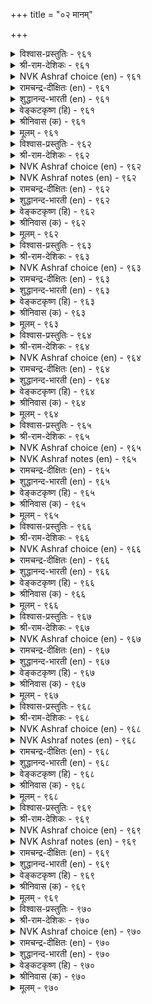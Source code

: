 +++
title = "०२ मानम्"

+++


<details><summary>विश्वास-प्रस्तुतिः - ९६१</summary>

इऩ्ऱि अमैयाच् चिऱप्पिऩ आयिऩुम्
कुऩ्ऱ वरुब विडल्। ९६१
</details>

<details><summary>श्री-राम-देशिकः - ९६१</summary>

अधिकारः ९७. मानम्  
केनचिद्रचितं कार्यं भवेदपि महत्तरम् ।  
कुलगौरवनाशाय यदि तत् स्याद्विसृज्यताम् ॥ ९६१॥
</details>

<details><summary>NVK Ashraf choice (en) - ९६१</summary>

०९६१
Reject base actions even if such rejection
Makes life impossible.
(P.S. Sundaram)
</details>

<details><summary>रामचन्द्र-दीक्षितः (en) - ९६१</summary>

961 iṉṟi amaiyāc ciṟappiṉ āyiṉum  
kuṉṟa varupa viṭal.

961\. Reject mean actions, even if they bring glory in their turn.  
</details>

<details><summary>शुद्धानन्द-भारती (en) - ९६१</summary>

97\. மானம் - Honour

1\. இன்றி யமையாச் சிறப்பின ஆயினும்  
குன்ற வருப விடல்.  
Though needed for your life in main,  
From mean degrading acts refrain.        961  
</details>

<details><summary>वेङ्कटकृष्ण (हि) - ९६१</summary>

961
जीवित रहने के लिये, यद्यपि है अनिवार्य ।  
फिर भी जो कुल-हानिकर, तज देना वे कार्य ॥
</details>

<details><summary>श्रीनिवास (क) - ९६१</summary>

961. प्राणवॆ कोगुवन्थ अनिवार्यवाद कारणगळिद्दरू कुल गौरववन्नु कीळुमाडुवन्थ कार्यगळन्नु कैबिडबेकु.

</details>

<details><summary>मूलम् - ९६१</summary>

इऩ्ऱि अमैयाच् चिऱप्पिऩ आयिऩुम्
कुऩ्ऱ वरुब विडल्। ९६१
</details>

<details><summary>विश्वास-प्रस्तुतिः - ९६२</summary>

सीरिऩुम् सीरल्ल सॆय्यारे सीरॊडु
पेराण्मै वेण्डु पवर्। ९६२
</details>

<details><summary>श्री-राम-देशिकः - ९६२</summary>

पौरुषं यशसा साकं लब्धुमाशासमन्वितः ।  
यशःकृते कुलश्रैष्ठ्यघातकं कर्म नाचरेत् ॥ ९६२॥
</details>

<details><summary>NVK Ashraf choice (en) - ९६२</summary>

०९६२
Those who desire fame with honour
Will not sacrifice honour for fame.
(P.S. Sundaram)
</details>

<details><summary>NVK Ashraf notes (en) - ९६२</summary>

९६२. Compare with १०१७. “Men of honour give up life for honour’s sake, but never abandon honour to save life” * - (C. Rajagopalachari)
</details>

<details><summary>रामचन्द्र-दीक्षितः (en) - ९६२</summary>

962 cīriṉum cīralla ceyyārē cīroṭu  
pērāṇmai vēṇṭu pavar.

962\. Those who desire honour and name will not do mean things in their thirst for glory.  
</details>

<details><summary>शुद्धानन्द-भारती (en) - ९६२</summary>

2\. சீரினும் சீரல்ல செய்யாரே சீரொடு  
பேராண்மை வேண்டு பவர்.  
Who seek honour and manly fame  
Don't do mean deeds even for name.        962  
</details>

<details><summary>वेङ्कटकृष्ण (हि) - ९६२</summary>

962
जो हैं पाना चाहते, कीर्ति सहित सम्मान ।  
यश-हित भी करते नहीं, जो कुल-हित अपमान ॥
</details>

<details><summary>श्रीनिवास (क) - ९६२</summary>

962. कीर्तियॊडनॆ मनधनवन्नु बयसुववरु तम्म कीर्ति बयसुव सन्दर्भ बन्दरू तम्म कुलद हिरिमॆ कॆडुवन्थ
कार्यगळन्नु माड बयसुवुदिल्ल.

</details>

<details><summary>मूलम् - ९६२</summary>

सीरिऩुम् सीरल्ल सॆय्यारे सीरॊडु
पेराण्मै वेण्डु पवर्। ९६२
</details>

<details><summary>विश्वास-प्रस्तुतिः - ९६३</summary>

पॆरुक्कत्तु वेण्डुम् पणिदल् सिऱिय
सुरुक्कत्तु वेण्डुम् उयर्वु। ९६३
</details>

<details><summary>श्री-राम-देशिकः - ९६३</summary>

सम्पत्समृद्धिवेलायां विनयः सर्वदा वरः ।  
सम्पनाशे पौरुषं तु वरं स्याद्विनयादपि ॥ ९६३॥
</details>

<details><summary>NVK Ashraf choice (en) - ९६३</summary>

०९६३
In prosperity, bend low.
In adversity, stand straight.
(P.S. Sundaram)
</details>

<details><summary>रामचन्द्र-दीक्षितः (en) - ९६३</summary>

963 perukkattu vēṇṭum paṇital ciṟiya  
curukkattu vēṇṭum uyarvu.

963\. During prosperity practise humility. Even in adversity keep dignity.  
</details>

<details><summary>शुद्धानन्द-भारती (en) - ९६३</summary>

3\. பெருக்கத்து வேண்டும் பணிதல் சிறிய  
சுருக்கத்து வேண்டும் உயர்வு.  
Be humble in prosperity  
In decline uphold dignity.        963  
</details>

<details><summary>वेङ्कटकृष्ण (हि) - ९६३</summary>

963
सविनय रहना चाहिये, रहते अति संपन्न ।  
तन कर रहना चाहिये, रहते बड़ा विपन्न ॥
</details>

<details><summary>श्रीनिवास (क) - ९६३</summary>

963. सिरियु एरुत्तिरुव कालदल्लि तग्गि नडॆयबेकु; सिरियु करगि कुग्गुत्तिरुव कालदल्लि तलॆयॆत्ति नडॆयबेकु.

</details>

<details><summary>मूलम् - ९६३</summary>

पॆरुक्कत्तु वेण्डुम् पणिदल् सिऱिय
सुरुक्कत्तु वेण्डुम् उयर्वु। ९६३
</details>

<details><summary>विश्वास-प्रस्तुतिः - ९६४</summary>

तलैयिऩ् इऴिन्द मयिरऩैयर् मान्दर्
निलैयिऩ् इऴिन्दक् कडै। ९६४
</details>

<details><summary>श्री-राम-देशिकः - ९६४</summary>

सम्भूता अपि सद्वेशं लोके श्रेष्ठपदच्युताः ।  
उत्तमाङ्गपरिभ्रष्टकेशतुल्या भवन्ति ते ॥ ९६४॥
</details>

<details><summary>NVK Ashraf choice (en) - ९६४</summary>

०९६४
Men fallen from high stature
Are like hair fallen from the head. *
(P.S. Sundaram)
</details>

<details><summary>रामचन्द्र-दीक्षितः (en) - ९६४</summary>

964 talaiyiṉ iḻinta mayiraṉaiyar māntar  
nilaiyiṉ iḻintak kaṭai.

964\. Men fallen from a high estate are like the hair fallen from the head.  
</details>

<details><summary>शुद्धानन्द-भारती (en) - ९६४</summary>

4\. தலையின் இழிந்த மயிரனையர் மாந்தர்  
நிலையின் இழிந்தக் கடை.  
Like hair fallen from head are those  
Who fall down from their high status.        964  
</details>

<details><summary>वेङ्कटकृष्ण (हि) - ९६४</summary>

964
गिरते हैं जब छोड़कर, निज सम्मानित स्थान ।  
नर बनते हैं यों गिरे, सिर से बाल समान ॥
</details>

<details><summary>श्रीनिवास (क) - ९६४</summary>

964. मनुष्यरु उन्नतवाद स्थितियल्लिद्दु आ नॆलॆयिन्द कॆळगिळिदाग, तलॆयिन्द उदुरि बिद्द कूदलिनन्तागुत्तारॆ.
(अन्दरॆ- उदुरि होद कूदलिनन्तॆ जनर निर्लक्ष्यक्कीडागुत्तारॆ)

</details>

<details><summary>मूलम् - ९६४</summary>

तलैयिऩ् इऴिन्द मयिरऩैयर् मान्दर्
निलैयिऩ् इऴिन्दक् कडै। ९६४
</details>

<details><summary>विश्वास-प्रस्तुतिः - ९६५</summary>

कुऩ्ऱिऩ् अऩैयारुम् कुऩ्ऱुवर् कुऩ्ऱुव
कुऩ्ऱि अऩैय सॆयिऩ्। ९६५
</details>

<details><summary>श्री-राम-देशिकः - ९६५</summary>

महीधरसमाः सन्तः स्वल्पं गुञ्जाफलोपमम् ।  
पतनोन्मुखकार्यं च कुर्वन्तस्ते पतन्त्य्धः ॥ ९६५॥
</details>

<details><summary>NVK Ashraf choice (en) - ९६५</summary>

०९६५
Even a hill-like eminence can be brought low
By deeds as small as a speck. *
(P.S. Sundaram)
</details>

<details><summary>NVK Ashraf notes (en) - ९६५</summary>

९६५. ९६५. That’s why in Kural ४३३, the author says: “To those ashamed of wrong doings, even millet of fault is as big as a palm-tree” * - (V. Ramasamy), (P.S. Sundaram)
</details>

<details><summary>रामचन्द्र-दीक्षितः (en) - ९६५</summary>

965 kuṉṟiṉ aṉaiyārum kuṉṟuvar kuṉṟuva  
kuṉṟi aṉaiya ceyiṉ.

965\. Even a trivial mean act will drag down a man from the hill top of his eminence.  
</details>

<details><summary>शुद्धानन्द-भारती (en) - ९६५</summary>

5\. குன்றின் அனையாரும் குன்றுவர் குன்றுவ  
குன்றி அனைய செயின்.  
Even hill-like men will sink to nought  
With abrus-grain-like small default.        965  
</details>

<details><summary>वेङ्कटकृष्ण (हि) - ९६५</summary>

965
अल्प घुंघची मात्र भी, करते जो दुष्काम ।  
गिरि सम ऊँचे क्यों न हों, होते हैं बदनाम ॥
</details>

<details><summary>श्रीनिवास (क) - ९६५</summary>

965. बॆट्टदन्तॆ ऎत्तरवागि निन्त नॆलॆयल्लि उळ्ळवरू गुलुगुञ्जियष्टु अल्प कार्यवन्नु माडीदरॆ कीळागि बिडुवरु.

</details>

<details><summary>मूलम् - ९६५</summary>

कुऩ्ऱिऩ् अऩैयारुम् कुऩ्ऱुवर् कुऩ्ऱुव
कुऩ्ऱि अऩैय सॆयिऩ्। ९६५
</details>

<details><summary>विश्वास-प्रस्तुतिः - ९६६</summary>

पुगऴ्इऩ्ऱाल् पुत्तेळ्नाट्टु उय्यादाल् ऎऩ्मऱ्ऱु
इगऴ्वार्बिऩ् सॆऩ्ऱु निलै। ९६६
</details>

<details><summary>श्री-राम-देशिकः - ९६६</summary>

तिरस्कर्तुः पुरोभागे स्थितिः पौरुषमन्तरा ।  
नेह कीर्तिं परे स्वर्गं न यच्छेत् किं प्रयोजनम् ॥ ९६६॥
</details>

<details><summary>NVK Ashraf choice (en) - ९६६</summary>

०९६६
Why go behind those who scorn when it yields
Neither fame nor place in heaven? *
(Kasthuri Sreenivasan)
</details>

<details><summary>रामचन्द्र-दीक्षितः (en) - ९६६</summary>

966 pukaḻiṉṟāl puttēḷnāṭṭu uyyātāl eṉmaṟṟu  
ikaḻvārpiṉ ceṉṟu nilai.

966\. Of what use is servility to one who despises you? It brings neither fame nor does it show the path to heaven.  
</details>

<details><summary>शुद्धानन्द-भारती (en) - ९६६</summary>

6\. புகழ்இன்றால் புத்தேள்நாட்டு உய்யாதால் என்மற்று  
இகழ்வார்பின் சென்று நிலை.  
Why fawn on men that scorn you here  
It yields no fame, heaven's bliss neither.        966  
</details>

<details><summary>वेङ्कटकृष्ण (हि) - ९६६</summary>

966
न तो कीर्ति की प्राप्ति हो, न हो स्वर्ग भी प्राप्त ।  
निंदक का अनुचर बना, तो औ’ क्या हो प्राप्त ॥
</details>

<details><summary>श्रीनिवास (क) - ९६६</summary>

966. मनवन्नु बिट्टु तम्मन्नु तॆगळुववरन्नु हिम्बालिसुव गुणविद्दरॆ कीर्तियू लभिसदु, देवलोकदल्लियू प्रवेश
दॊरॆयुदु; अन्दमेलॆ अदरिन्द लाभवेनु?

</details>

<details><summary>मूलम् - ९६६</summary>

पुगऴ्इऩ्ऱाल् पुत्तेळ्नाट्टु उय्यादाल् ऎऩ्मऱ्ऱु
इगऴ्वार्बिऩ् सॆऩ्ऱु निलै। ९६६
</details>

<details><summary>विश्वास-प्रस्तुतिः - ९६७</summary>

ऒट् टार्बिऩ् सॆऩ्ऱॊरुवऩ् वाऴ्दलिऩ् अन्निलैये
कॆट्टाऩ् ऎऩप्पडुदल् नऩ्ऱु। ९६७
</details>

<details><summary>श्री-राम-देशिकः - ९६७</summary>

तिरस्कर्तारमाश्रित्य सलाभं जीवनादपि ।  
''तदकृत्वा मृतिं प्रापद्''इति कीर्तिर्विशिष्यते ॥ ९६७॥
</details>

<details><summary>NVK Ashraf choice (en) - ९६७</summary>

०९६७
Better said doomed that state of life
Spent clinging on to those who scorn.
(N.V.K. Ashraf)
</details>

<details><summary>रामचन्द्र-दीक्षितः (en) - ९६७</summary>

967 oṭṭārpiṉ ceṉṟoruvaṉ vāḻtaliṉ annilaiyē  
keṭṭāṉ eṉappaṭutal nṉṟu.

967\. Better to die in poverty than to be servile to one that scorns you.  
</details>

<details><summary>शुद्धानन्द-भारती (en) - ९६७</summary>

7\. ஒட்டார்பின் சென்றொருவன் வாழ்தலின் அந்நிலையே  
கெட்டான் எனப்படுதல் நன்று.  
Better it is to die forlorn  
Than live as slaves of those who scorn.        967  
</details>

<details><summary>वेङ्कटकृष्ण (हि) - ९६७</summary>

967
निंदक का अनुचर बने, जीवन से भी हेय ।  
‘ज्यों का त्यों रह मर गया’, कहलाना है श्रेय ॥
</details>

<details><summary>श्रीनिवास (क) - ९६७</summary>

967. गौरव नीडदॆ अलक्षिसुववर हीन्द (याचकरागि) सेरि, बाळुवॆ माडुवुदक्किन्त, तन्न पूर्व स्थितियल्लिये कॆट्टु
नाशवादनु ऎन्दु जनरिन्द अन्निसिकॊळ्ळुवुदु ऒळ्ळॆयदु.

</details>

<details><summary>मूलम् - ९६७</summary>

ऒट् टार्बिऩ् सॆऩ्ऱॊरुवऩ् वाऴ्दलिऩ् अन्निलैये
कॆट्टाऩ् ऎऩप्पडुदल् नऩ्ऱु। ९६७
</details>

<details><summary>विश्वास-प्रस्तुतिः - ९६८</summary>

मरुन्दोमऱ्ऱु ऊऩ्ओम्बुम् वाऴ्क्कै पॆरुन्दगैमै
पीडऴिय वन्द इडत्तु। ९६८
</details>

<details><summary>श्री-राम-देशिकः - ९६८</summary>

कुलीनत्वं पौरुषं च यदा नाशोन्मुखं भवेत् ।  
जीवनं देहरक्षार्थं तदा किं स्वर्गदायकम् ॥ ९६८॥
</details>

<details><summary>NVK Ashraf choice (en) - ९६८</summary>

०९६८
Is body as precious as ambrosia that men desire to save it
Even at the cost of honour?
(M.S. Poornalingam Pillai), (V.V.S. Aiyar)
</details>

<details><summary>NVK Ashraf notes (en) - ९६८</summary>

९६८. A difficult verse to translate. The word “ऊन्” has been taken by different translators as “life”, “skin”, “body” and the word “मरुन्दो” to mean “nectar” or “medicine”. (V.V.S. Aiyar) provides an interesting but daring translation: “Is the skin forsooth immortality that men desire to save it at the cost of honour?” Another interesting translation, but not close to original: “Does life saved at the cost of honour, put off death for ever?” - (P.S. Sundaram)
</details>

<details><summary>रामचन्द्र-दीक्षितः (en) - ९६८</summary>

968 maruntōmaṟṟu ūṉōmpum vāḻkkai peruntakaimai  
pīṭu aḻiyavanta iṭattu

968\. When one’s honour is ruined, will the life that sustains the body confer immortality?  
</details>

<details><summary>शुद्धानन्द-भारती (en) - ९६८</summary>

8\. மருந்தோமற்று ஊன்ஓம்பும் வாழ்க்கை பெருந்தகைமை  
பீடழிய வந்த இடத்து.  
Is nursing body nectar sweet  
Even when one's honour is lost?        968  
</details>

<details><summary>वेङ्कटकृष्ण (हि) - ९६८</summary>

968
नाश काल में मान के, जो कुलीनता-सत्व ।  
तन-रक्षित-जीवन भला, क्या देगा अमरत्व ॥
</details>

<details><summary>श्रीनिवास (क) - ९६८</summary>

968. ऒब्बनु उन्नतिकॆयु अळितु मान कळॆदुकॊळ्ळुव स्थिति बन्दाग, सायदॆ, शरीरवन्नु हॊत्तुकॊण्डु बाळुवुदरिन्द
शान्ति सिगबल्लुदॆ?

</details>

<details><summary>मूलम् - ९६८</summary>

मरुन्दोमऱ्ऱु ऊऩ्ओम्बुम् वाऴ्क्कै पॆरुन्दगैमै
पीडऴिय वन्द इडत्तु। ९६८
</details>

<details><summary>विश्वास-प्रस्तुतिः - ९६९</summary>

मयिर्नीप्पिऩ् वाऴाक् कवरिमा अऩ्ऩार्
उयिर्नीप्पर् माऩम् वरिऩ्। ९६९
</details>

<details><summary>श्री-राम-देशिकः - ९६९</summary>

रोमौकमात्रपतनात् चमरो मरणं व्रजेत् ।  
माननाशो प्रसक्ते तु न जीवन्ति कुलोद्भवाः ॥ ९६९॥
</details>

<details><summary>NVK Ashraf choice (en) - ९६९</summary>

०९६९
The yak, sheared of its hair, does not survive.
The noble, stripped of their honour, prefer death.
(N.V.K. Ashraf)
</details>

<details><summary>NVK Ashraf notes (en) - ९६९</summary>

९६९. The exact meaning of the word “कवरिमा” has not been established for this context. Since Valluvar is referring to the advantage of a wooly coat for surviving cold climates in high altitudes and polar regions, the word has been translated as “yak” here, as many translators do. 
</details>

<details><summary>रामचन्द्र-दीक्षितः (en) - ९६९</summary>

969 mayirnīppiṉ vāḻāk kavarimā aṉṉār  
uyirnīppar māṉam variṉ.

969\. He whose honour is at stake lays down his life like the Yak that is shorn of its single hair.  
</details>

<details><summary>शुद्धानन्द-भारती (en) - ९६९</summary>

9\. மயிர்நீப்பின் வாழாக் கவரிமா அன்னார்  
உயிர்நீப்பர் மானம் வரின்.  
Honour lost, the noble expire  
Like a yak that loses its hair.        969  
</details>

<details><summary>वेङ्कटकृष्ण (हि) - ९६९</summary>

969
बाल कटा तो त्याग दे, चमरी-मृग निज प्राण ।  
उसके सम नर प्राण दें, रक्षा-हित निज मान ॥
</details>

<details><summary>श्रीनिवास (क) - ९६९</summary>

969. तम्म मानवु अळियुव कालदल्लि सावन्नु अप्पुववरु तन्न अहरीरदिन्द कूदलु कळॆदुकॊण्डॊडनॆये सावन्नु
अप्पुव जिङ्कॆगॆ होलुवरु.

</details>

<details><summary>मूलम् - ९६९</summary>

मयिर्नीप्पिऩ् वाऴाक् कवरिमा अऩ्ऩार्
उयिर्नीप्पर् माऩम् वरिऩ्। ९६९
</details>

<details><summary>विश्वास-प्रस्तुतिः - ९७०</summary>

इळिवरिऩ् वाऴाद माऩम् उडैयार्
ऒळिदॊऴुदु एत्तुम् उलगु। ९७०
</details>

<details><summary>श्री-राम-देशिकः - ९७०</summary>

मानहान्या विनष्टानां मानिनां महितं यशः ।  
यशस्य बहुधा लोको मानयेत् पृथिवीतले ॥ ९७०॥
</details>

<details><summary>NVK Ashraf choice (en) - ९७०</summary>

०९७०
The world will admire and worship the glory of men
Who prefer death to dishonour. *
(C. Rajagopalachari)
</details>

<details><summary>रामचन्द्र-दीक्षितः (en) - ९७०</summary>

970 iḷivariṉ vāḻāta māṉam uṭaiyār  
oḷitoḻutu ēttum ulaku

970\. The world sings in praise of those noble persons who prefer death to dishonour.  
</details>

<details><summary>शुद्धानन्द-भारती (en) - ९७०</summary>

10\. இளிவரின் வாழாத மானம் உடையார்  
ஒளிதொழுது ஏத்தும் உலகு.  
Their light the world adores and hails  
Who will not live when honour fails.        970  
</details>

<details><summary>वेङ्कटकृष्ण (हि) - ९७०</summary>

970
जो मानी जीते नहीं, होने पर अपमान ।  
उनके यश को पूज कर, लोक करे गुण-गान ॥
</details>

<details><summary>श्रीनिवास (क) - ९७०</summary>

970. तमगॆ अवमानवागुव सन्दर्भदल्लि बाळु नीगुव अभिमाननधर कीर्तियन्नु लोकद जनरु पूजिसि
गौरविसुवरु.
</details>

<details><summary>मूलम् - ९७०</summary>

इळिवरिऩ् वाऴाद माऩम् उडैयार्
ऒळिदॊऴुदु एत्तुम् उलगु। ९७०
</details>


